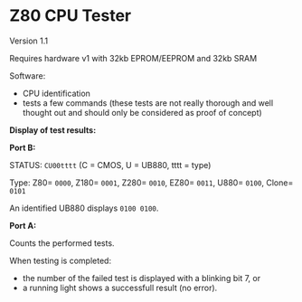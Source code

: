 # Z80 CPU Tester

Version 1.1

Requires hardware v1 with 32kb EPROM/EEPROM and 32kb SRAM

Software:
- CPU identification
- tests a few commands (these tests are not really thorough and well thought out and should only be considered as proof of concept)

**Display of test results:**

**Port B:**

STATUS: `CU00tttt` (C = CMOS, U = UB880, tttt = type)

Type: Z80= `0000`, Z180= `0001`, Z280= `0010`, EZ80= `0011`, U880= `0100`, Clone= `0101`

An identified UB880 displays `0100 0100`.

**Port A:**

Counts the performed tests.

When testing is completed:
- the number of the failed test is displayed with a blinking bit 7, or 
- a running light shows a successfull result (no error).
